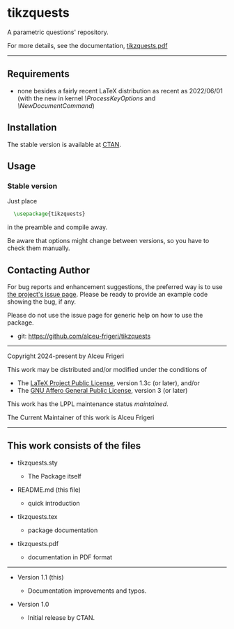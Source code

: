 tikzquests
==========

A parametric questions' repository.

For more details,  see the documentation,
[tikzquests.pdf](http://mirrors.ctan.org/macros/latex/contrib/tikzquests/doc/tikzquests.pdf)

--------------

## Requirements
* none besides a fairly recent LaTeX distribution as recent as 2022/06/01
(with the new in kernel *\ProcessKeyOptions* and *\NewDocumentCommand*)

## Installation
The stable version is available at [CTAN](https://ctan.org/pkg/tikzquests).

## Usage
### Stable version
Just place
```latex
  \usepackage{tikzquests}
```

in the preamble and compile away.


Be aware that options might change between versions, so you have to check them manually.


## Contacting Author

For bug reports and enhancement suggestions, the preferred way is to use
[the project's issue page](https://github.com/alceu-frigeri/tikzquests/issues).
Please be ready to provide an example code showing the bug, if any.

Please do not use the issue page for generic help on how to use the package.

* git: https://github.com/alceu-frigeri/tikzquests

-------------
Copyright 2024-present by Alceu Frigeri

 This work may be distributed and/or modified under the
 conditions of

 * The [LaTeX Project Public License](http://www.latex-project.org/lppl.txt), version 1.3c (or later), and/or
 * The [GNU Affero General Public License](https://www.gnu.org/licenses/agpl-3.0.html), version 3 (or later)

This work has the LPPL maintenance status *maintained*.

The Current Maintainer of this work is Alceu Frigeri

-------------
## This work consists of the files

* tikzquests.sty
    - The Package itself

* README.md (this file)
    - quick introduction

* tikzquests.tex
    - package documentation

* tikzquests.pdf
    - documentation in PDF format

-------------
* Version 1.1 (this)
    - Documentation improvements and typos.

* Version 1.0
    - Initial release by CTAN.
